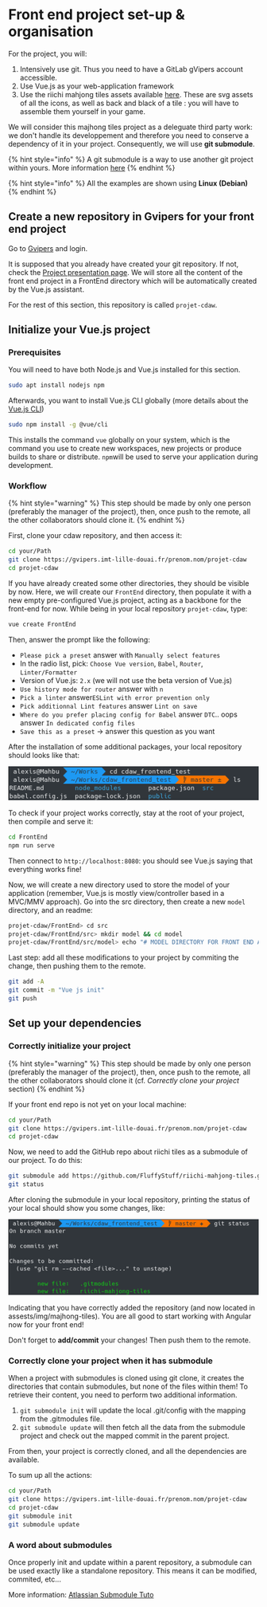 # Front end project set-up & organisation

For the project, you will:
1. Intensively use git. Thus you need to have a GitLab gVipers account accessible.
2. Use Vue.js as your web-application framework
3. Use the riichi mahjong tiles assets available [here](https://github.com/FluffyStuff/riichi-mahjong-tiles). These are svg assets of all the icons, as well as back and black of a tile : you will have to assemble them yourself in your game.

We will consider this majhong tiles project as a deleguate third party work: we don't handle its developpement and therefore you need to conserve a dependency of it in your project. Consequently, we will use **git submodule**.

{% hint style="info" %}
A git submodule is a way to use another git project within yours. More information [here](https://git-scm.com/book/en/v2/Git-Tools-Submodules)
{% endhint %}

{% hint style="info" %}
All the examples are shown using **Linux (Debian)**
{% endhint %}

## Create a new repository in Gvipers for your front end project
Go to [Gvipers](https://gvipers.imt-lille-douai.fr/) and login.

It is supposed that you already have created your git repository. If not, check the [Project presentation page](../../Projet/eval.md). We will store all the content of the front end project in a FrontEnd directory which will be automatically created by the Vue.js assistant.

For the rest of this section, this repository is called `projet-cdaw`.


## Initialize your Vue.js project

### Prerequisites
You will need to have both Node.js and Vue.js installed for this section.

```bash
sudo apt install nodejs npm
```

Afterwards, you want to install Vue.js CLI globally (more details about the [Vue.js CLI](https://cli.vuejs.org/))

```bash
sudo npm install -g @vue/cli
```

This installs the command `vue` globally on your system, which is the command you use to create new workspaces, new projects or produce builds to share or distribute. `npm`will be used to serve your application during development.

### Workflow
{% hint style="warning" %}
This step should be made by only one person (preferably the manager of the project), then, once push to the remote, all the other collaborators should clone it.
{% endhint %}

First, clone your cdaw repository, and then access it:
```bash
cd your/Path
git clone https://gvipers.imt-lille-douai.fr/prenom.nom/projet-cdaw
cd projet-cdaw
```

If you have already created some other directories, they should be visible by now. Here, we will create our `FrontEnd` directory, then populate it with a new empty pre-configured Vue.js project, acting as a backbone for the front-end for now. While being in your local repository `projet-cdaw`, type:

```bash
vue create FrontEnd
```
Then, answer the prompt like the following:
* `Please pick a preset` answer with `Manually select features`
* In the radio list, pick: `Choose Vue version`, `Babel`, `Router`, `Linter/Formatter`
* Version of Vue.js: `2.x` (we will not use the beta version of Vue.js)
* `Use history mode for router` answer with `n`
* `Pick a linter` answer`ESLint with error prevention only`
* `Pick additionnal Lint features` answer `Lint on save`
* `Where do you prefer placing config for Babel` answer `DTC`.. oops answer `In dedicated config files`
* `Save this as a preset` -> answer this question as you want

After the installation of some additional packages, your local repository should looks like that:

![After NG init](resources/vue_init.png)

To check if your project works correctly, stay at the root of your project, then compile and serve it:
```bash
cd FrontEnd
npm run serve
```
Then connect to `http://localhost:8080`: you should see Vue.js saying that everything works fine!

Now, we will create a new directory used to store the model of your application (remember, Vue.js is mostly view/controller based in a MVC/MMV approach). Go into the src directory, then create a new `model` directory, and an readme:

```bash
projet-cdaw/FrontEnd> cd src
projet-cdaw/FrontEnd/src> mkdir model && cd model
projet-cdaw/FrontEnd/src/model> echo "# MODEL DIRECTORY FOR FRONT END APP" > README.md
```

Last step: add all these modifications to your project by commiting the change, then pushing them to the remote.
```bash
git add -A
git commit -m "Vue js init"
git push
```

## Set up your dependencies

### Correctly initialize your project

{% hint style="warning" %}
This step should be made by only one person (preferably the manager of the project), then, once push to the remote, all the other collaborators should clone it (cf. *Correctly clone your project* section)
{% endhint %}

If your front end repo is not yet on your local machine:

```bash
cd your/Path
git clone https://gvipers.imt-lille-douai.fr/prenom.nom/projet-cdaw
cd projet-cdaw
```

Now, we need to add the GitHub repo about riichi tiles as a submodule of our project. To do this:

```bash
git submodule add https://github.com/FluffyStuff/riichi-mahjong-tiles.git ./src/assets/img/mahjong-tiles
git status
```

After cloning the submodule in your local repository, printing the status of your local should show you some changes, like:

![Git Status after a Submodule Add](resources/submodule.png)

Indicating that you have correctly added the repository (and now located in assests/img/majhong-tiles).
You are all good to start working with Angular now for your front end!

Don't forget to **add/commit** your changes! Then push them to the remote.

### Correctly clone your project when it has submodule

When a project with submodules is cloned using git clone, it creates the directories that contain submodules, but none of the files within them! To retrieve their content, you need to perform two additional information.
1. `git submodule init` will update the local .git/config with the mapping from the .gitmodules file.
2. `git submodule update` will then fetch all the data from the submodule project and check out the mapped commit in the parent project.

From then, your project is correctly cloned, and all the dependencies are available.

To sum up all the actions:
```bash
cd your/Path
git clone https://gvipers.imt-lille-douai.fr/prenom.nom/projet-cdaw
cd projet-cdaw
git submodule init
git submodule update
```

### A word about submodules
Once properly init and update within a parent repository, a submodule can be used exactly like a standalone repository. This means it can be modified, commited, etc... 

More information: [Atlassian Submodule Tuto](https://www.atlassian.com/git/tutorials/git-submodule)
